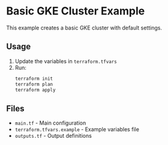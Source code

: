 # Basic GKE Cluster Example

This example creates a basic GKE cluster with default settings.

## Usage

1. Update the variables in `terraform.tfvars`
2. Run:
   ```bash
   terraform init
   terraform plan
   terraform apply
   ```

## Files

- `main.tf` - Main configuration
- `terraform.tfvars.example` - Example variables file
- `outputs.tf` - Output definitions
